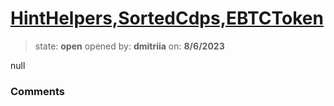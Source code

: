 # [HintHelpers,SortedCdps,EBTCToken](https://github.com/cantinasec/review-badgerdao/pull/9)

> state: **open** opened by: **dmitriia** on: **8/6/2023**

null

### Comments

